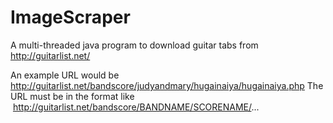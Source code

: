 # ImageScraper

A multi-threaded java program to download guitar tabs from http://guitarlist.net/

An example URL would be http://guitarlist.net/bandscore/judyandmary/hugainaiya/hugainaiya.php
The URL must be in the format like  http://guitarlist.net/bandscore/BANDNAME/SCORENAME/...

